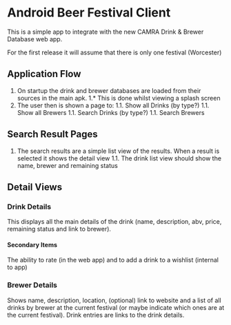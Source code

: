 # Android Beer Festival Client

This is a simple app to integrate with the new CAMRA Drink & Brewer Database web app.

For the first release it will assume that there is only one festival (Worcester)

## Application Flow

1. On startup the drink and brewer databases are loaded from their sources in the main apk.
1.* This is done whilst viewing a splash screen
1. The user then is shown a page to:
1.1. Show all Drinks (by type?)
1.1. Show all Brewers
1.1. Search Drinks (by type?)
1.1. Search Brewers

## Search Result Pages

1. The search results are a simple list view of the results. When a result is selected it shows the detail view
1.1. The drink list view should show the name, brewer and remaining status

## Detail Views

### Drink Details
This displays all the main details of the drink (name, description, abv, price, remaining status and link to brewer).

#### Secondary Items
The ability to rate (in the web app) and to add a drink to a wishlist (internal to app)

### Brewer Details
Shows name, description, location, (optional) link to website and a list of all drinks by brewer at the current festival
(or maybe indicate which ones are at the current festival). Drink entries are links to the drink details.
